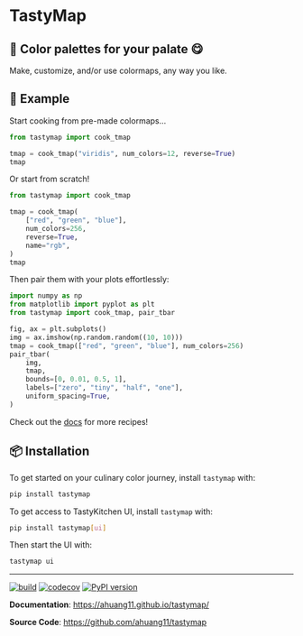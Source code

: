 # TastyMap

## 🎨 Color palettes for your palate 😋

Make, customize, and/or use colormaps, any way you like.

## 📖 Example

Start cooking from pre-made colormaps...

```python
from tastymap import cook_tmap

tmap = cook_tmap("viridis", num_colors=12, reverse=True)
tmap
```

Or start from scratch!

```python
from tastymap import cook_tmap

tmap = cook_tmap(
    ["red", "green", "blue"],
    num_colors=256,
    reverse=True,
    name="rgb",
)
tmap
```

Then pair them with your plots effortlessly:

```python
import numpy as np
from matplotlib import pyplot as plt
from tastymap import cook_tmap, pair_tbar

fig, ax = plt.subplots()
img = ax.imshow(np.random.random((10, 10)))
tmap = cook_tmap(["red", "green", "blue"], num_colors=256)
pair_tbar(
    img,
    tmap,
    bounds=[0, 0.01, 0.5, 1],
    labels=["zero", "tiny", "half", "one"],
    uniform_spacing=True,
)
```

Check out the [docs](https://ahuang11.github.io/tastymap) for more recipes!

## 📦 Installation

To get started on your culinary color journey, install `tastymap` with:

```bash
pip install tastymap
```

To get access to TastyKitchen UI, install `tastymap` with:

```bash
pip install tastymap[ui]
```

Then start the UI with:

```bash
tastymap ui
```

---

[![build](https://github.com/ahuang11/tastymap/workflows/Build/badge.svg)](https://github.com/ahuang11/tastymap/actions)
[![codecov](https://codecov.io/gh/ahuang11/tastymap/branch/master/graph/badge.svg)](https://codecov.io/gh/ahuang11/tastymap)
[![PyPI version](https://badge.fury.io/py/tastymap.svg)](https://badge.fury.io/py/tastymap)

**Documentation**: <a href="https://ahuang11.github.io/tastymap/">https://ahuang11.github.io/tastymap/</a>

**Source Code**: <a href="https://github.com/ahuang11/tastymap" target="_blank">https://github.com/ahuang11/tastymap</a>
